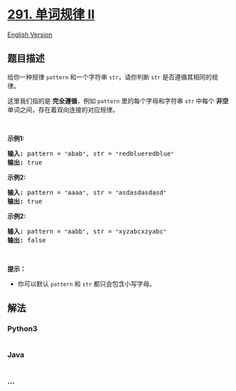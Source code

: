 # [291. 单词规律 II](https://leetcode-cn.com/problems/word-pattern-ii)

[English Version](/solution/0200-0299/0291.Word%20Pattern%20II/README_EN.md)

## 题目描述

<!-- 这里写题目描述 -->
<p>给你一种规律 <code>pattern</code> 和一个字符串 <code>str</code>，请你判断 <code>str</code> 是否遵循其相同的规律。</p>

<p>这里我们指的是 <strong>完全遵循</strong>，例如 <code>pattern</code> 里的每个字母和字符串 <code>str</code><strong> </strong>中每个 <strong>非空</strong> 单词之间，存在着双向连接的对应规律。</p>

<p> </p>

<p><strong>示例1:</strong></p>

<pre><strong>输入:</strong> pattern = <code>"</code>abab<code>"</code>, str = <code>"</code>redblueredblue<code>"</code>
<strong>输出:</strong> true</pre>

<p><strong>示例2:</strong></p>

<pre><strong>输入:</strong> pattern = <code>"</code>aaaa<code>"</code>, str = <code>"</code>asdasdasdasd<code>"</code>
<strong>输出:</strong> true</pre>

<p><strong>示例2:</strong></p>

<pre><strong>输入:</strong> pattern = <code>"</code>aabb<code>"</code>, str = <code>"</code>xyzabcxzyabc<code>"</code>
<strong>输出:</strong> false</pre>

<p> </p>

<p><strong>提示：</strong></p>

<ul>
	<li>你可以默认 <code>pattern</code> 和 <code>str</code> 都只会包含小写字母。</li>
</ul>

## 解法

<!-- 这里可写通用的实现逻辑 -->

<!-- tabs:start -->

### **Python3**

<!-- 这里可写当前语言的特殊实现逻辑 -->

```python

```

### **Java**

<!-- 这里可写当前语言的特殊实现逻辑 -->

```java

```

### **...**

```

```

<!-- tabs:end -->
